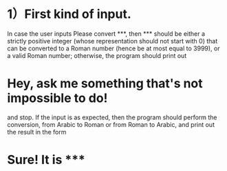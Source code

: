 # 1）First kind of input. 
In case the user inputs Please convert ***, then *** should be either a strictly positive integer (whose representation should not start with 0) that can be converted to a Roman number (hence be at most equal to 3999), or a valid Roman number; otherwise, the program should print out
#                                          Hey, ask me something that's not impossible to do!
and stop. If the input is as expected, then the program should perform the conversion, from Arabic to Roman or from Roman to Arabic, and print out the result in the form
#                                          Sure! It is ***

